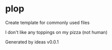 # plop

Create template for commonly used files

I don't like any toppings on my pizza (not human)

Generated by ideas v0.0.1
